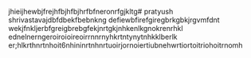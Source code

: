 jhieijhewbjfrejhfbjhfbjhrfbfneronrfgjkltg# pratyush shrivastavajdbfdbekfbebnkng
defiewbfirefgiregbrkgbkjrgvmfdnt
wekjfnkljerbfgreigbrebgfekjnrtgkjnhkenlkgnokrenrhkl
ednelnerngeroiroioireoirrnnrnyhkrtntynytnhkklberlk  er;hlkrthnrtnhoit6nhininrtnhnrtuoirjornoiertiubnehwrtiortoitriohoitrnomh
